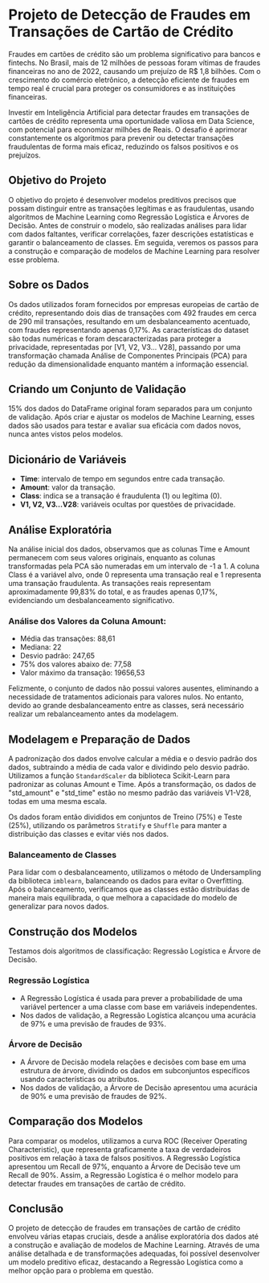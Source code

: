 # Projeto de Detecção de Fraudes em Transações de Cartão de Crédito

Fraudes em cartões de crédito são um problema significativo para bancos e fintechs. No Brasil, mais de 12 milhões de pessoas foram vítimas de fraudes financeiras no ano de 2022, causando um prejuízo de R$ 1,8 bilhões. Com o crescimento do comércio eletrônico, a detecção eficiente de fraudes em tempo real é crucial para proteger os consumidores e as instituições financeiras. 

Investir em Inteligência Artificial para detectar fraudes em transações de cartões de crédito representa uma oportunidade valiosa em Data Science, com potencial para economizar milhões de Reais. O desafio é aprimorar constantemente os algoritmos para prevenir ou detectar transações fraudulentas de forma mais eficaz, reduzindo os falsos positivos e os prejuízos.

## Objetivo do Projeto
O objetivo do projeto é desenvolver modelos preditivos precisos que possam distinguir entre as transações legítimas e as fraudulentas, usando algoritmos de Machine Learning como Regressão Logística e Árvores de Decisão. Antes de construir o modelo, são realizadas análises para lidar com dados faltantes, verificar correlações, fazer descrições estatísticas e garantir o balanceamento de classes. Em seguida, veremos os passos para a construção e comparação de modelos de Machine Learning para resolver esse problema.

## Sobre os Dados
Os dados utilizados foram fornecidos por empresas europeias de cartão de crédito, representando dois dias de transações com 492 fraudes em cerca de 290 mil transações, resultando em um desbalanceamento acentuado, com fraudes representando apenas 0,17%. As características do dataset são todas numéricas e foram descaracterizadas para proteger a privacidade, representadas por [V1, V2, V3... V28], passando por uma transformação chamada Análise de Componentes Principais (PCA) para redução da dimensionalidade enquanto mantém a informação essencial.

## Criando um Conjunto de Validação
15% dos dados do DataFrame original foram separados para um conjunto de validação. Após criar e ajustar os modelos de Machine Learning, esses dados são usados para testar e avaliar sua eficácia com dados novos, nunca antes vistos pelos modelos.

## Dicionário de Variáveis
- **Time**: intervalo de tempo em segundos entre cada transação.
- **Amount**: valor da transação.
- **Class**: indica se a transação é fraudulenta (1) ou legítima (0).
- **V1, V2, V3...V28**: variáveis ocultas por questões de privacidade.

## Análise Exploratória
Na análise inicial dos dados, observamos que as colunas Time e Amount permanecem com seus valores originais, enquanto as colunas transformadas pela PCA são numeradas em um intervalo de -1 a 1. A coluna Class é a variável alvo, onde 0 representa uma transação real e 1 representa uma transação fraudulenta. As transações reais representam aproximadamente 99,83% do total, e as fraudes apenas 0,17%, evidenciando um desbalanceamento significativo.

### Análise dos Valores da Coluna Amount:
- Média das transações: 88,61
- Mediana: 22
- Desvio padrão: 247,65
- 75% dos valores abaixo de: 77,58
- Valor máximo da transação: 19656,53

Felizmente, o conjunto de dados não possui valores ausentes, eliminando a necessidade de tratamentos adicionais para valores nulos. No entanto, devido ao grande desbalanceamento entre as classes, será necessário realizar um rebalanceamento antes da modelagem.

## Modelagem e Preparação de Dados
A padronização dos dados envolve calcular a média e o desvio padrão dos dados, subtraindo a média de cada valor e dividindo pelo desvio padrão. Utilizamos a função `StandardScaler` da biblioteca Scikit-Learn para padronizar as colunas Amount e Time. Após a transformação, os dados de "std_amount" e "std_time" estão no mesmo padrão das variáveis V1-V28, todas em uma mesma escala.

Os dados foram então divididos em conjuntos de Treino (75%) e Teste (25%), utilizando os parâmetros `Stratify` e `Shuffle` para manter a distribuição das classes e evitar viés nos dados.

### Balanceamento de Classes
Para lidar com o desbalanceamento, utilizamos o método de Undersampling da biblioteca `imblearn`, balanceando os dados para evitar o Overfitting. Após o balanceamento, verificamos que as classes estão distribuídas de maneira mais equilibrada, o que melhora a capacidade do modelo de generalizar para novos dados.

## Construção dos Modelos
Testamos dois algoritmos de classificação: Regressão Logística e Árvore de Decisão.

### Regressão Logística
- A Regressão Logística é usada para prever a probabilidade de uma variável pertencer a uma classe com base em variáveis independentes.
- Nos dados de validação, a Regressão Logística alcançou uma acurácia de 97% e uma previsão de fraudes de 93%.

### Árvore de Decisão
- A Árvore de Decisão modela relações e decisões com base em uma estrutura de árvore, dividindo os dados em subconjuntos específicos usando características ou atributos.
- Nos dados de validação, a Árvore de Decisão apresentou uma acurácia de 90% e uma previsão de fraudes de 92%.

## Comparação dos Modelos
Para comparar os modelos, utilizamos a curva ROC (Receiver Operating Characteristic), que representa graficamente a taxa de verdadeiros positivos em relação à taxa de falsos positivos. A Regressão Logística apresentou um Recall de 97%, enquanto a Árvore de Decisão teve um Recall de 90%. Assim, a Regressão Logística é o melhor modelo para detectar fraudes em transações de cartão de crédito.

## Conclusão
O projeto de detecção de fraudes em transações de cartão de crédito envolveu várias etapas cruciais, desde a análise exploratória dos dados até a construção e avaliação de modelos de Machine Learning. Através de uma análise detalhada e de transformações adequadas, foi possível desenvolver um modelo preditivo eficaz, destacando a Regressão Logística como a melhor opção para o problema em questão.
